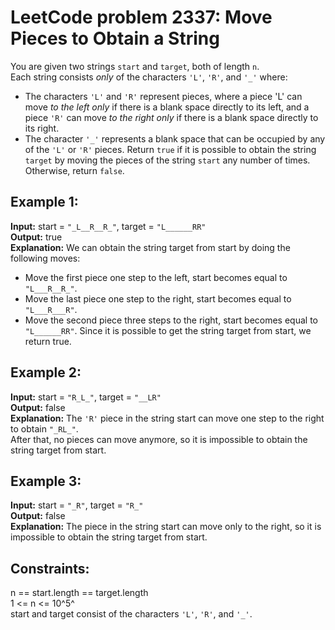 # LeetCode problem 2337: Move Pieces to Obtain a String

You are given two strings `start` and `target`, both of length `n`. \
Each string consists _only_ of the characters `'L'`, `'R'`, and `'_'` where:
- The characters `'L'` and `'R'` represent pieces, where a piece 'L' can move _to the left only_ if there is a blank space directly to its left, and a piece `'R'` can move _to the right only_ if there is a blank space directly to its right.
- The character `'_'` represents a blank space that can be occupied by any of the `'L'` or `'R'` pieces.
Return `true` if it is possible to obtain the string `target` by moving the pieces of the string `start` any number of times. Otherwise, return `false`.

## Example 1:
**Input:** start = `"_L__R__R_"`, target = `"L______RR"` \
**Output:** true \
**Explanation:** We can obtain the string target from start by doing the following moves:
- Move the first piece one step to the left, start becomes equal to `"L___R__R_"`.
- Move the last piece one step to the right, start becomes equal to `"L___R___R"`.
- Move the second piece three steps to the right, start becomes equal to `"L______RR"`.
Since it is possible to get the string target from start, we return true.

## Example 2:
**Input:** start = `"R_L_"`, target = `"__LR"` \
**Output:** false \
**Explanation:** The `'R'` piece in the string start can move one step to the right to obtain `"_RL_"`. \
After that, no pieces can move anymore, so it is impossible to obtain the string target from start.

## Example 3:
**Input:** start = `"_R"`, target = `"R_"` \
**Output:** false \
**Explanation:** The piece in the string start can move only to the right, so it is impossible to obtain the string target from start.
 
## Constraints:
n == start.length == target.length \
1 <= n <= 10^5^ \
start and target consist of the characters `'L'`, `'R'`, and `'_'`.
